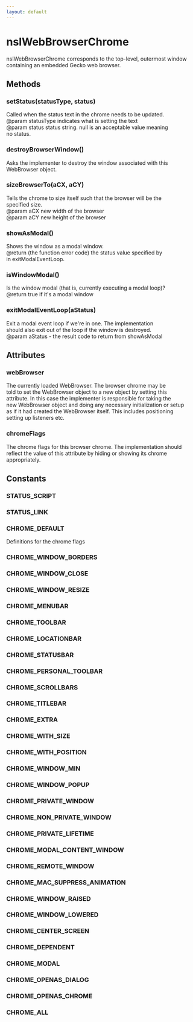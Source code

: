 ```yaml
---
layout: default
---
```


# nsIWebBrowserChrome #
  
nsIWebBrowserChrome corresponds to the top-level, outermost window  
containing an embedded Gecko web browser.  
  

## Methods ##

### setStatus(statusType, status) ###
  
Called when the status text in the chrome needs to be updated.  
@param statusType indicates what is setting the text  
@param status status string. null is an acceptable value meaning  
              no status.  
  

### destroyBrowserWindow() ###
  
Asks the implementer to destroy the window associated with this  
WebBrowser object.  
  

### sizeBrowserTo(aCX, aCY) ###
  
Tells the chrome to size itself such that the browser will be the   
specified size.  
@param aCX new width of the browser  
@param aCY new height of the browser  
  

### showAsModal() ###
  
Shows the window as a modal window.  
@return (the function error code) the status value specified by  
        in exitModalEventLoop.  
  

### isWindowModal() ###
  
Is the window modal (that is, currently executing a modal loop)?  
@return true if it's a modal window  
  

### exitModalEventLoop(aStatus) ###
  
Exit a modal event loop if we're in one. The implementation  
should also exit out of the loop if the window is destroyed.  
@param aStatus - the result code to return from showAsModal  
  

## Attributes ##

### webBrowser ###
  
The currently loaded WebBrowser.  The browser chrome may be  
told to set the WebBrowser object to a new object by setting this  
attribute.  In this case the implementer is responsible for taking the   
new WebBrowser object and doing any necessary initialization or setup   
as if it had created the WebBrowser itself.  This includes positioning  
setting up listeners etc.  
  

### chromeFlags ###
  
The chrome flags for this browser chrome. The implementation should  
reflect the value of this attribute by hiding or showing its chrome  
appropriately.  
  

## Constants ##

### STATUS_SCRIPT ###

### STATUS_LINK ###

### CHROME_DEFAULT ###
  
Definitions for the chrome flags  
  

### CHROME_WINDOW_BORDERS ###

### CHROME_WINDOW_CLOSE ###

### CHROME_WINDOW_RESIZE ###

### CHROME_MENUBAR ###

### CHROME_TOOLBAR ###

### CHROME_LOCATIONBAR ###

### CHROME_STATUSBAR ###

### CHROME_PERSONAL_TOOLBAR ###

### CHROME_SCROLLBARS ###

### CHROME_TITLEBAR ###

### CHROME_EXTRA ###

### CHROME_WITH_SIZE ###

### CHROME_WITH_POSITION ###

### CHROME_WINDOW_MIN ###

### CHROME_WINDOW_POPUP ###

### CHROME_PRIVATE_WINDOW ###

### CHROME_NON_PRIVATE_WINDOW ###

### CHROME_PRIVATE_LIFETIME ###

### CHROME_MODAL_CONTENT_WINDOW ###

### CHROME_REMOTE_WINDOW ###

### CHROME_MAC_SUPPRESS_ANIMATION ###

### CHROME_WINDOW_RAISED ###

### CHROME_WINDOW_LOWERED ###

### CHROME_CENTER_SCREEN ###

### CHROME_DEPENDENT ###

### CHROME_MODAL ###

### CHROME_OPENAS_DIALOG ###

### CHROME_OPENAS_CHROME ###

### CHROME_ALL ###
